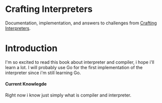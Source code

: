 # Crafting Interpreters

Documentation, implementation, and answers to challenges from [Crafting Interpreters](https://github.com/munificent/craftinginterpreters).

# Introduction
I'm so excited to read this book about interpreter and compiler, i hope i'll learn a lot. I will probably use Go for the first implementation of the interpreter
since i'm still learning Go.

#### Current Knowlegde
Right now i know just simply what is compiler and interpreter.
